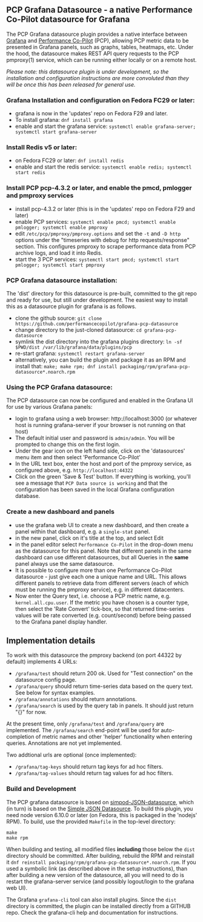 ## PCP Grafana Datasource - a native Performance Co-Pilot datasource for Grafana

The PCP Grafana datasource plugin provides a native interface between [Grafana](http://grafana.org)
and [Performance Co-Pilot](https://pcp.io) (PCP), allowing PCP metric data to be
presented in Grafana panels, such as graphs, tables, heatmaps, etc. Under the hood, the
datasource makes REST API query requests to the PCP pmproxy(1) service, which can be running
either locally or on a remote host.

_Please note: this datasource plugin is under development, so the installation and
configuration instructions are more convoluted than they will be once this has been
released for general use._

### Grafana Installation and configuration on Fedora FC29 or later:
 * grafana is now in the 'updates' repo on Fedora F29 and later.
 * To install grafana: `dnf install grafana`
 * enable and start the grafana service: `systemctl enable grafana-server; systemctl start grafana-server`

### Install Redis v5 or later:
 * on Fedora FC29 or later: `dnf install redis`
 * enable and start the redis service: `systemctl enable redis; systemctl start redis`

### Install PCP pcp-4.3.2 or later, and enable the pmcd, pmlogger and pmproxy services
 * install pcp-4.3.2 or later (this is in the 'updates' repo on Fedora F29 and later)
 * enable PCP services: `systemctl enable pmcd; systemctl enable pmlogger; systemctl enable pmproxy`
 * edit `/etc/pcp/pmproxy/pmproxy.options` and set the `-t` and `-D http` options under the "timeseries with debug for http requests/response" section. This configures pmproxy to scrape performance data from PCP archive logs, and load it into Redis.
 * start the 3 PCP services: `systemctl start pmcd; systemctl start pmlogger; systemctl start pmproxy`

### PCP Grafana datasource installation:
The 'dist' directory for this datasource is pre-built, committed to the git repo and ready for use, but still under development.
The easiest way to install this as a datasource plugin for grafana is as follows.
 * clone the github source: `git clone https://github.com/performancecopilot/grafana-pcp-datasource`
 * change directory to the just-cloned datasource: `cd grafana-pcp-datasource`
 * symlink the dist directory into the grafana plugins directory: `ln -sf $PWD/dist /var/lib/grafana/data/plugins/pcp`
 * re-start grafana: `systemctl restart grafana-server`
 * alternatively, you can build the plugin and package it as an RPM and install that: `make; make rpm; dnf install packaging/rpm/grafana-pcp-datasource*.noarch.rpm`

### Using the PCP Grafana datasource:
The PCP datasource can now be configured and enabled in the Grafana UI for use by various Grafana panels:
 * login to grafana using a web browser: http://localhost:3000 (or whatever host is running grafana-server if your browser is not running on that host)
 * The default initial user and password is `admin/admin`. You will be prompted to change this on the first login.
 * Under the gear icon on the left hand side, click on the 'datasources' menu item and then select 'Performance Co-Pilot'
 * In the URL text box, enter the host and port of the pmproxy service, as configured above, e.g. `http://localhost:44322`
 * Click on the green 'Save & Test' button. If everything is working, you'll see a message that `PCP Data source is working`
   and that the configuration has been saved in the local Grafana configuration database.

### Create a new dashboard and panels
 * use the grafana web UI to create a new dashboard, and then create a panel within that dashboard, e.g. a `single-stat` panel.
 * in the new panel, click on it's title at the top, and select Edit
 * in the panel editor select `Performance Co-Pilot` in the drop-down menu as the datasource for this panel. Note that different panels in the same dashboard can use different datasources, but all Queries in the **same** panel always use the same datasource.
 * It is possible to configure more than one Performance Co-Pilot datasource - just give each one a unique name and URL. This allows different panels to retrieve data from different servers (each of which must be running the pmproxy service), e.g. in different datacenters.
 * Now enter the Query text, i.e. choose a PCP metric name, e.g. `kernel.all.cpu.user`. If the metric you have chosen is a counter type, then select the 'Rate Convert' tick-box, so that returned time-series values will be rate converted (e.g. count/second) before being passed to the Grafana panel display handler.

## Implementation details
To work with this datasource the pmproxy backend (on port 44322 by default) implements 4 URLs:

 * `/grafana/test` should return 200 ok. Used for "Test connection" on the datasource config page.
 * `/grafana/query` should return time-series data based on the query text. See below for syntax examples.
 * `/grafana/annotations` should return annotations.
 * `/grafana/search` is used by the query tab in panels. It should just return "{}" for now.

At the present time, only `/grafana/test` and `/grafana/query` are implemented. The `/grafana/search` end-point will be used for auto-completion of metric names and other 'helper' functionality when entering queries. Annotations are not yet implemented.

Two addtional urls are optional (once implemented):

 * `/grafana/tag-keys` should return tag keys for ad hoc filters.
 * `/grafana/tag-values` should return tag values for ad hoc filters.

### Build and Development

The PCP grafana datasource is based on [simpod-JSON-datasource](https://github.com/simPod/grafana-json-datasource),
which (in turn) is based on the [Simple JSON Datasource](https://github.com/grafana/simple-json-datasource).
To build this plugin, you need node version 6.10.0 or later (on Fedora, this is packaged in the 'nodejs' RPM). To build,
use the provided `Makefile` in the top-level directory:

```
make
make rpm
```

When building and testing, all modified files **including** those below the ``dist`` directory should be committed.
After building, rebuild the RPM and reinstall it `dnf reinstall packaging/rpm/grafana-pcp-datasource*.noarch.rpm`.
If you used a symbolic link (as described above in the setup instructions), than after building
a new version of the datasource, all you will need to do is restart the grafana-server service
(and possibly logout/login to the grafana web UI).

The Grafana `grafana-cli` tool can also install plugins. Since the `dist` directory is committed,
the plugin can be installed directly from a GITHUB repo. Check the grafana-cli help and documentation for instructions.
